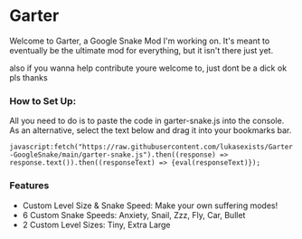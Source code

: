 # Garter
Welcome to Garter, a Google Snake Mod I'm working on. It's meant to eventually be the ultimate mod for everything, but it isn't there just yet.

also if you wanna help contribute youre welcome to, just dont be a dick ok pls thanks

### How to Set Up:
All you need to do is to paste the code in garter-snake.js into the console. As an alternative, select the text below and drag it into your bookmarks bar.

`javascript:fetch("https://raw.githubusercontent.com/lukasexists/Garter-GoogleSnake/main/garter-snake.js").then((response) => response.text()).then((responseText) => {eval(responseText)});`

### Features
 - Custom Level Size & Snake Speed: Make your own suffering modes!
 - 6 Custom Snake Speeds: Anxiety, Snail, Zzz, Fly, Car, Bullet
 - 2 Custom Level Sizes: Tiny, Extra Large
